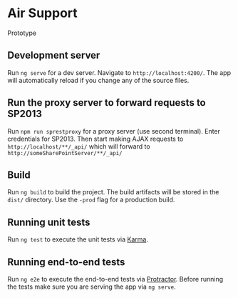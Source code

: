 # Air Support

Prototype

## Development server
Run `ng serve` for a dev server. Navigate to `http://localhost:4200/`. The app will automatically reload if you change any of the source files.

## Run the proxy server to forward requests to SP2013
Run `npm run sprestproxy` for a proxy server (use second terminal).   Enter credentials for SP2013.  Then start making AJAX requests to `http://localhost/**/_api/` which will forward to `http://someSharePointServer/**/_api/`

## Build

Run `ng build` to build the project. The build artifacts will be stored in the `dist/` directory. Use the `-prod` flag for a production build.

## Running unit tests

Run `ng test` to execute the unit tests via [Karma](https://karma-runner.github.io).

## Running end-to-end tests

Run `ng e2e` to execute the end-to-end tests via [Protractor](http://www.protractortest.org/).
Before running the tests make sure you are serving the app via `ng serve`.